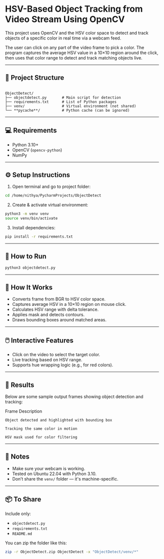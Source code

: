 # HSV-Based Object Tracking from Video Stream Using OpenCV

This project uses OpenCV and the HSV color space to detect and track objects of a specific color in real time via a webcam feed.

The user can click on any part of the video frame to pick a color. The program captures the average HSV value in a 10×10 region around the click, then uses that color range to detect and track matching objects live.

---

## 📁 Project Structure

```

ObjectDetect/
├── objectdetect.py       # Main script for detection
├── requirements.txt      # List of Python packages
├── venv/                 # Virtual environment (not shared)
└── **pycache**/          # Python cache (can be ignored)

````

---

## 💻 Requirements

- Python 3.10+
- OpenCV (`opencv-python`)
- NumPy

---

## ⚙️ Setup Instructions

1. Open terminal and go to project folder:

```bash
cd /home/nithya/PycharmProjects/ObjectDetect
````

2. Create & activate virtual environment:

```bash
python3 -m venv venv
source venv/bin/activate
```

3. Install dependencies:

```bash
pip install -r requirements.txt
```

---

## 🚀 How to Run

```bash
python3 objectdetect.py
```

---

## 🧠 How It Works

* Converts frame from BGR to HSV color space.
* Captures average HSV in a 10×10 region on mouse click.
* Calculates HSV range with delta tolerance.
* Applies mask and detects contours.
* Draws bounding boxes around matched areas.

---

## 🖱️ Interactive Features

* Click on the video to select the target color.
* Live tracking based on HSV range.
* Supports hue wrapping logic (e.g., for red colors).

---

## 📸 Results

Below are some sample output frames showing object detection and tracking:

Frame	Description

	Object detected and highlighted with bounding box

	Tracking the same color in motion

	HSV mask used for color filtering

---


## 📌 Notes

* Make sure your webcam is working.
* Tested on Ubuntu 22.04 with Python 3.10.
* Don’t share the `venv/` folder — it's machine-specific.

---


## 📦 To Share

Include only:

* `objectdetect.py`
* `requirements.txt`
* `README.md`

You can zip the folder like this:

```bash
zip -r ObjectDetect.zip ObjectDetect -x "ObjectDetect/venv/*"
